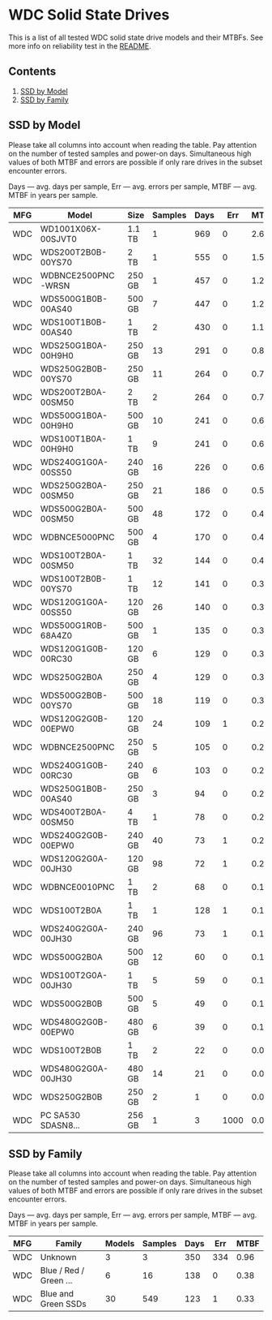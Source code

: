 WDC Solid State Drives
======================

This is a list of all tested WDC solid state drive models and their MTBFs. See
more info on reliability test in the [README](https://github.com/linuxhw/SMART).

Contents
--------

1. [ SSD by Model  ](#ssd-by-model)
2. [ SSD by Family ](#ssd-by-family)

SSD by Model
------------

Please take all columns into account when reading the table. Pay attention on the
number of tested samples and power-on days. Simultaneous high values of both MTBF
and errors are possible if only rare drives in the subset encounter errors.

Days   — avg. days per sample,
Err    — avg. errors per sample,
MTBF   — avg. MTBF in years per sample.

| MFG       | Model              | Size   | Samples | Days  | Err   | MTBF   |
|-----------|--------------------|--------|---------|-------|-------|--------|
| WDC       | WD1001X06X-00SJVT0 | 1.1 TB | 1       | 969   | 0     | 2.66   |
| WDC       | WDS200T2B0B-00YS70 | 2 TB   | 1       | 555   | 0     | 1.52   |
| WDC       | WDBNCE2500PNC-WRSN | 250 GB | 1       | 457   | 0     | 1.25   |
| WDC       | WDS500G1B0B-00AS40 | 500 GB | 7       | 447   | 0     | 1.23   |
| WDC       | WDS100T1B0B-00AS40 | 1 TB   | 2       | 430   | 0     | 1.18   |
| WDC       | WDS250G1B0A-00H9H0 | 250 GB | 13      | 291   | 0     | 0.80   |
| WDC       | WDS250G2B0B-00YS70 | 250 GB | 11      | 264   | 0     | 0.73   |
| WDC       | WDS200T2B0A-00SM50 | 2 TB   | 2       | 264   | 0     | 0.72   |
| WDC       | WDS500G1B0A-00H9H0 | 500 GB | 10      | 241   | 0     | 0.66   |
| WDC       | WDS100T1B0A-00H9H0 | 1 TB   | 9       | 241   | 0     | 0.66   |
| WDC       | WDS240G1G0A-00SS50 | 240 GB | 16      | 226   | 0     | 0.62   |
| WDC       | WDS250G2B0A-00SM50 | 250 GB | 21      | 186   | 0     | 0.51   |
| WDC       | WDS500G2B0A-00SM50 | 500 GB | 48      | 172   | 0     | 0.47   |
| WDC       | WDBNCE5000PNC      | 500 GB | 4       | 170   | 0     | 0.47   |
| WDC       | WDS100T2B0A-00SM50 | 1 TB   | 32      | 144   | 0     | 0.40   |
| WDC       | WDS100T2B0B-00YS70 | 1 TB   | 12      | 141   | 0     | 0.39   |
| WDC       | WDS120G1G0A-00SS50 | 120 GB | 26      | 140   | 0     | 0.38   |
| WDC       | WDS500G1R0B-68A4Z0 | 500 GB | 1       | 135   | 0     | 0.37   |
| WDC       | WDS120G1G0B-00RC30 | 120 GB | 6       | 129   | 0     | 0.36   |
| WDC       | WDS250G2B0A        | 250 GB | 4       | 129   | 0     | 0.35   |
| WDC       | WDS500G2B0B-00YS70 | 500 GB | 18      | 119   | 0     | 0.33   |
| WDC       | WDS120G2G0B-00EPW0 | 120 GB | 24      | 109   | 1     | 0.29   |
| WDC       | WDBNCE2500PNC      | 250 GB | 5       | 105   | 0     | 0.29   |
| WDC       | WDS240G1G0B-00RC30 | 240 GB | 6       | 103   | 0     | 0.28   |
| WDC       | WDS250G1B0B-00AS40 | 250 GB | 3       | 94    | 0     | 0.26   |
| WDC       | WDS400T2B0A-00SM50 | 4 TB   | 1       | 78    | 0     | 0.21   |
| WDC       | WDS240G2G0B-00EPW0 | 240 GB | 40      | 73    | 1     | 0.20   |
| WDC       | WDS120G2G0A-00JH30 | 120 GB | 98      | 72    | 1     | 0.20   |
| WDC       | WDBNCE0010PNC      | 1 TB   | 2       | 68    | 0     | 0.19   |
| WDC       | WDS100T2B0A        | 1 TB   | 1       | 128   | 1     | 0.18   |
| WDC       | WDS240G2G0A-00JH30 | 240 GB | 96      | 73    | 1     | 0.17   |
| WDC       | WDS500G2B0A        | 500 GB | 12      | 60    | 0     | 0.17   |
| WDC       | WDS100T2G0A-00JH30 | 1 TB   | 5       | 59    | 0     | 0.16   |
| WDC       | WDS500G2B0B        | 500 GB | 5       | 49    | 0     | 0.14   |
| WDC       | WDS480G2G0B-00EPW0 | 480 GB | 6       | 39    | 0     | 0.11   |
| WDC       | WDS100T2B0B        | 1 TB   | 2       | 22    | 0     | 0.06   |
| WDC       | WDS480G2G0A-00JH30 | 480 GB | 14      | 21    | 0     | 0.06   |
| WDC       | WDS250G2B0B        | 250 GB | 2       | 1     | 0     | 0.00   |
| WDC       | PC SA530 SDASN8... | 256 GB | 1       | 3     | 1000  | 0.00   |

SSD by Family
-------------

Please take all columns into account when reading the table. Pay attention on the
number of tested samples and power-on days. Simultaneous high values of both MTBF
and errors are possible if only rare drives in the subset encounter errors.

Days   — avg. days per sample,
Err    — avg. errors per sample,
MTBF   — avg. MTBF in years per sample.

| MFG       | Family                 | Models | Samples | Days  | Err   | MTBF   |
|-----------|------------------------|--------|---------|-------|-------|--------|
| WDC       | Unknown                | 3      | 3       | 350   | 334   | 0.96   |
| WDC       | Blue / Red / Green ... | 6      | 16      | 138   | 0     | 0.38   |
| WDC       | Blue and Green SSDs    | 30     | 549     | 123   | 1     | 0.33   |
